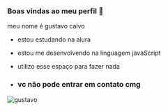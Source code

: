 ### Boas vindas ao meu perfil 💙

meu nome é gustavo calvo 

- estou estudando na alura
- estou me desenvolvendo na linguagem javaScript
- utilizo esse espaço para fazer nada

- ### vc não pode entrar em contato cmg

![gustavo](https://media.tenor.com/tKUzbi783KwAAAAd/bers.gif)
